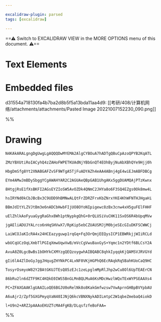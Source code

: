 ```yaml
---

excalidraw-plugin: parsed
tags: [excalidraw]

---
```

==⚠  Switch to EXCALIDRAW VIEW in the MORE OPTIONS menu of this document. ⚠==


# Text Elements

# Embedded files
d31554a718130fa4b7ba2d8b5f5a13bda11aa4d9: [[考研/408/计算机网络/attachments/attachments/Pasted Image 20221007152230_090.png]]

%%
# Drawing
```compressed-json
N4KAkARALgngDgUwgLgAQQQDwMYEMA2AlgCYBOuA7hADTgQBuCpAzoQPYB2KqATL

ZMzYBXUtiRoIACyhQ4zZAHoFWPETKUAdNjYBbGnQT4EOhByjNuAbXBhQYe9Hjj0h

HbgDmSfg8Yt2XNABGAFZvSF9WTgA5TjFuADYAZh4eAA4ABnj4gE4wiEJmABFDBCg

EYm4AMwJmBDySbggYCgAWAHYAR2C2AGUAeQBpGAB1UhgAKx5ggDUAMQAjPTzKwnx

8HtgjRsE1fXsBKFI2AGsEYZIoSW5AvOZDk4QNmC2JHYa8o6F3SQ4EZgs0Ok8mw4L

hsIRYNd0kCbJBcBx3C9UDD9hBMNwALQtFrZDRZFrxKbZNrxYKE4KhWFNTHJHgaHi

BBmJdItYLZVJtBm3e6nADCbHwbFIjUO8OYoNIpigewc8zBx3cnw4xH5guFElFHHF

uElZhlkAoFyuaGygRaGhx8Wh1ptNypkgQhG+0rQLUSiVuCHK11SxOS6R4bUpqMVw

jgAEliADUJYALrco6nHqSHVwX7/RpKip5ebCZUAUSMJjM0bjeSEcGIuDKFSCWWCj

LaiWCOJaKIcRA4x24HCEazyguwp1rqGq+Fq3OrQmjEEQysICP1EBWRkjjWIiRCLd

wbUCqUCzOqLXmbTlPGIqXmwUqwVwB/mVcCgVwuBaxGyS+Yqmc1n2YDtf6BLCsY2A

AvuA8Z0LgcBwBs1bOHYkCXMYzgQEQzoygwhAIBQABC8qhkIyqqkKjQAMSVJRVGYd

gIi6lA4ZlDoGyJggJHqugZHYNkPC4LxNF0VKjHGPhQ6EcRAqkRq5BahKUoCaQ9HC

TosyrOsmyoW82Y2BAtGKUJTEsQ85zEJc1zeLpglmMpRlJhp2wCu8Ol6UpTEAErCN

86bRu2ln6dZTF9KC4KQkE0IWS5BnGLMnBQLMuA6KsMDcHwzlWQxTExWYPSEAAXs4

PC+ZFAXGAAKlgUAAILoQE6BGJU0oRelNk8o8KakGmfwzsw7VwAprnGHBpBVYpbAU

A6uAjr2/Zpf5GXGPmyqVaN40IJNjQ6kcVBNXNykADILmtpC2W1qbeZmebaQ4iokD

l+U9n2+ARZJpAAAoEKUZTcMA4FgKB/DLqsfzfeBoFAA=
```
%%